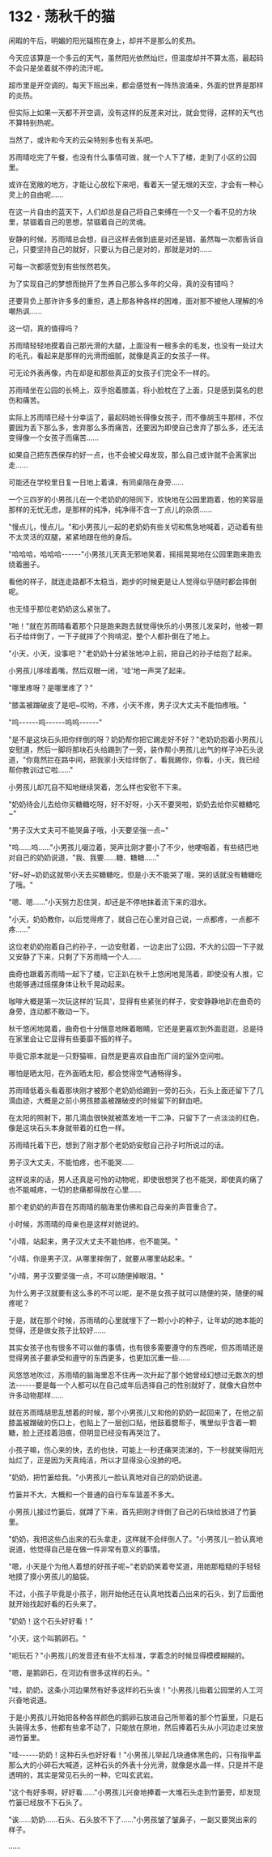 <link rel="stylesheet" href="../../styles/text.css" />
<h1>132 · 荡秋千的猫</h1>

闲暇的午后，明媚的阳光辐照在身上，却并不是那么的炙热。

今天应该算是一个多云的天气，虽然阳光依然灿烂，但温度却并不算太高，最起码不会只是坐着就不停的流汗呢。

超市里是开空调的，每天下班出来，都会感觉有一阵热浪涌来，外面的世界是那样的炎热。

但实际上如果一天都不开空调，没有这样的反差来对比，就会觉得，这样的天气也不算特别热呢。

当然了，或许和今天的云朵特别多也有关系吧。

苏雨晴吃完了午餐，也没有什么事情可做，就一个人下了楼，走到了小区的公园里。

或许在宽敞的地方，才能让心放松下来吧，看着天一望无垠的天空，才会有一种心灵上的自由呢......

在这一片自由的蓝天下，人们却总是自己将自己束缚在一个又一个看不见的方块里，禁锢着自己的思想，禁锢着自己的灵魂。

安静的时候，苏雨晴总会想，自己这样去做到底是对还是错，虽然每一次都告诉自己，只要坚持自己的就好，只要认为自己是对的，那就是对的......

可每一次都感觉到有些怅然若失。

为了实现自己的梦想而抛开了生养自己那么多年的父母，真的没有错吗？

还要背负上那许许多多的重担，遇上那各种各样的困难，面对那不被他人理解的冷嘲热讽......

这一切，真的值得吗？

苏雨晴轻轻地摸着自己那光滑的大腿，上面没有一根多余的毛发，也没有一处过大的毛孔，看起来是那样的光滑而细腻，就像是真正的女孩子一样。

可无论外表再像，内在却是和那些真正的女孩子们完全不一样的。

苏雨晴坐在公园的长椅上，双手抱着膝盖，将小脸枕在了上面，只是感到莫名的悲伤和痛苦。

实际上苏雨晴已经十分幸运了，最起码她长得像女孩子，而不像胡玉牛那样，不仅要因为丢下那么多，舍弃那么多而痛苦，还要因为即使自己舍弃了那么多，还无法变得像一个女孩子而痛苦......

如果自己把东西保存的好一点，也不会被父母发现，那么自己或许就不会离家出走......

可能还在学校里日复一日地上着课，有同桌陪在身旁......

一个三四岁的小男孩儿在一个老奶奶的陪同下，欢快地在公园里跑着，他的笑容是那样的无忧无虑，是那样的纯净，纯净得不含一丁点儿的杂质......

"慢点儿，慢点儿。"和小男孩儿一起的老奶奶有些关切和焦急地喊着，迈动着有些不太灵活的双腿，紧紧地跟在他的身后。

"哈哈哈，哈哈哈------"小男孩儿天真无邪地笑着，摇摇晃晃地在公园里跑来跑去绕着圈子。

看他的样子，就连走路都不太稳当，跑步的时候更是让人觉得似乎随时都会摔倒呢。

也无怪乎那位老奶奶这么紧张了。

"啪！"就在苏雨晴看着那个只是跑来跑去就觉得快乐的小男孩儿发呆时，他被一颗石子给绊倒了，一下子就摔了个狗啃泥，整个人都扑倒在了地上。

"小天，小天，没事吧？"老奶奶十分紧张地冲上前，把自己的孙子给抱了起来。

小男孩儿哆嗦着嘴，然后双眼一闭，'哇'地一声哭了起来。

"哪里疼呀？是哪里疼了？"

"膝盖被蹭破皮了是吧\~哎哟，不疼，小天不疼，男子汉大丈夫不能怕疼哦。"

"呜------呜------呜呜------"

"是不是这块石头把你绊倒的呀？奶奶帮你把它踢走好不好？"老奶奶抱着小男孩儿安慰道，然后一脚将那块石头给踢到了一旁，装作帮小男孩儿出气的样子冲石头说道，"你竟然拦在路中间，把我家小天给绊倒了，看我踢你，你看，小天，我已经帮你教训过它啦......"

小男孩儿却兀自不知地继续哭着，怎么样也安慰不下来。

"奶奶待会儿去给你买糖糖吃呀，好不好呀，小天不要哭啦，奶奶去给你买糖糖吃\~"

"男子汉大丈夫可不能哭鼻子哦，小天要坚强一点\~"

"呜......呜......"小男孩儿啜泣着，哭声比刚才要小了不少，他哽咽着，有些结巴地对自己的奶奶说道，"我、我要......糖、糖糖......"

"好\~好\~奶奶这就带小天去买糖糖吃，但是小天不能哭了哦，哭的话就没有糖糖吃了哦。"

"嗯、嗯......"小天努力忍住哭，却还是不停地抹着流下来的泪水。

"小天，奶奶教你，以后觉得疼了，就自己在心里对自己说，一点都疼，一点都不疼......"

这位老奶奶抱着自己的孙子，一边安慰着，一边走出了公园，不大的公园一下子就又安静了下来，只剩了下苏雨晴一个人......

曲奇也跟着苏雨晴一起下了楼，它正趴在秋千上悠闲地晃荡着，即使没有人推，它也能够通过摇摆身体让秋千晃动起来。

咖啡大概是第一次玩这样的'玩具'，显得有些紧张的样子，安安静静地趴在曲奇的身旁，连动都不敢动一下。

秋千悠闲地晃着，曲奇也十分惬意地眯着眼睛，它还是更喜欢到外面逛逛，总是待在家里会让它显得有些萎靡不振的样子。

毕竟它原本就是一只野猫嘛，自然是更喜欢自由而广阔的室外空间啦。

哪怕是晒太阳，在外面晒太阳，都会觉得空气通畅得多。

苏雨晴低着头看着那块刚才被那个老奶奶给踢到一旁的石头，石头上面还留下了几滴血迹，大概是之前小男孩膝盖被蹭破皮的时候留下的鲜血吧。

在太阳的照射下，那几滴血很快就被蒸发地一干二净，只留下了一点淡淡的红色，像是这块石头本身就带着的红色一样。

苏雨晴托着下巴，想到了刚才那个老奶奶安慰自己孙子时所说过的话。

男子汉大丈夫，不能怕疼，也不能哭......

这样说来的话，男人还真是可怜的动物呢，即使很想哭了也不能哭，即使真的痛了也不能喊疼，一切的悲痛都得放在心里......

那个老奶奶的声音在苏雨晴的脑海里仿佛和自己母亲的声音重合了。

小时候，苏雨晴的母亲也是这样对她说的。

"小晴，站起来，男子汉大丈夫不能怕疼，也不能哭。"

"小晴，你是男子汉，从哪里摔倒了，就要从哪里站起来。"

"小晴，男子汉要坚强一点，不可以随便掉眼泪。"

为什么男子汉就要有这么多的不可以呢，是不是女孩子就可以随便的哭，随便的喊疼呢？

于是，就在那个时候，苏雨晴的心里就埋下了一颗小小的种子，让年幼的她本能的觉得，还是做女孩子比较好......

其实女孩子也有很多不可以做的事情，也有很多需要遵守的东西呢，但苏雨晴还是觉得男孩子要承受和遵守的东西更多，也更加沉重一些......

风悠悠地吹过，苏雨晴的脑海里忍不住再一次升起了那个她曾经幻想过无数次的想法------要是每一个人都可以在自己成年后选择自己的性别就好了，就像大自然中许多动物那样......

就在苏雨晴胡思乱想着的时候，那个小男孩儿又和他的奶奶一起回来了，在他之前膝盖被蹭破的伤口上，也贴上了一层创口贴，他鼓着腮帮子，嘴里似乎含着一颗糖，脸上还挂着泪痕，但明显已经没有再哭泣了。

小孩子嘛，伤心来的快，去的也快，可能上一秒还痛哭流涕的，下一秒就笑得阳光灿烂了，正是因为天真纯洁，所以才显得没心没肺的吧。

"奶奶，把竹篓给我。"小男孩儿一脸认真地对自己的奶奶说道。

竹篓并不大，大概和一个普通的自行车车篮差不多大。

小男孩儿接过竹篓后，就蹲了下来，首先把刚才绊倒了自己的石块给放进了竹篓里。

"奶奶，我把这些凸出来的石头拿走，这样就不会绊倒人了。"小男孩儿一脸认真地说道，他觉得自己是在做一件非常有意义的事情。

"嗯，小天是个为他人着想的好孩子呢\~"老奶奶笑着夸奖道，用她那粗糙的手轻轻地摸了摸小男孩儿的脑袋。

不过，小孩子毕竟是小孩子，刚开始他还在认真地找着凸出来的石头，到了后面他就开始找起好看的石头来了。

"奶奶！这个石头好好看！"

"小天，这个叫鹅卵石。"

"呃玩石？"小男孩儿的发音还有些不太标准，学着念的时候显得模模糊糊的。

"嗯，是鹅卵石，在河边有很多这样的石头。"

"哇，奶奶，这条小河边果然有好多这样的石头诶！"小男孩儿指着公园里的人工河兴奋地说道。

于是小男孩儿开始把各种各样颜色的鹅卵石放进自己所带着的那个竹篓里，只是石头装得太多，他都有些拿不动了，只能放在原地，然后捧着石头从小河边走过来放进竹篓里。

"哇------奶奶！这种石头也好好看！"小男孩儿举起几块通体黑色的，只有指甲盖那么大的小碎石大喊道，这种石头的外表十分光滑，就像是水晶一样，只是并不是透明的，其实是常见石头的一种，它叫玄武岩。

"这个有好多啊，好好看......"小男孩儿兴奋地捧着一大堆石头走到竹篓旁，却发现竹篓已经放不下石头了。

"诶......奶奶......石头、石头放不下了......"小男孩皱了皱鼻子，一副又要哭出来的样子。

......
